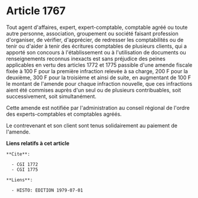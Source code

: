# Article 1767

Tout agent d'affaires, expert, expert-comptable, comptable agréé ou toute autre personne, association, groupement ou société
faisant profession d'organiser, de vérifier, d'apprécier, de redresser les comptabilités ou de tenir ou d'aider à tenir des
écritures comptables de plusieurs clients, qui a apporté son concours à l'établissement ou à l'utilisation de documents ou
renseignements reconnus inexacts est sans préjudice des peines applicables en vertu des articles 1772 et 1775  passible d'une
amende fiscale fixée à 100 F pour la première infraction relevée à sa charge, 200 F pour la deuxième, 300 F pour la troisième
et ainsi de suite, en augmentant de 100 F le montant de l'amende pour chaque infraction nouvelle, que ces infractions aient
été commises auprès d'un seul ou de plusieurs contribuables, soit successivement, soit simultanément.

Cette amende est notifiée par l'administration au conseil régional de l'ordre des experts-comptables et comptables agréés.

Le contrevenant et son client sont tenus solidairement au paiement de l'amende.

**Liens relatifs à cet article**

	**Cite**:

	  - CGI 1772
	  - CGI 1775

	**Liens**:

	  - HISTO: EDITION 1979-07-01
